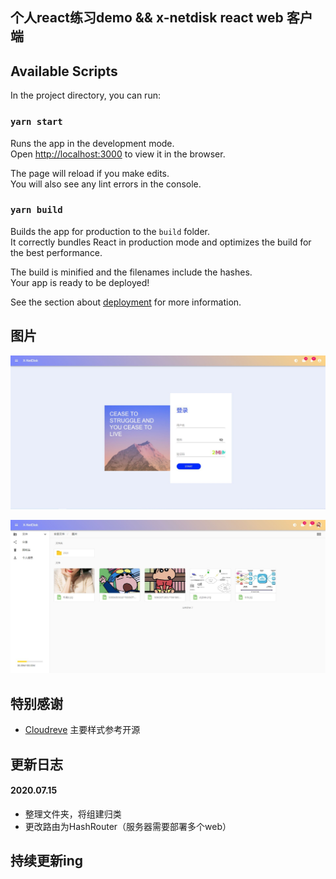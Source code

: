## 个人react练习demo && x-netdisk react web 客户端

## Available Scripts

In the project directory, you can run:

### `yarn start`

Runs the app in the development mode.<br />
Open [http://localhost:3000](http://localhost:3000) to view it in the browser.

The page will reload if you make edits.<br />
You will also see any lint errors in the console.

### `yarn build`

Builds the app for production to the `build` folder.<br />
It correctly bundles React in production mode and optimizes the build for the best performance.

The build is minified and the filenames include the hashes.<br />
Your app is ready to be deployed!

See the section about [deployment](https://facebook.github.io/create-react-app/docs/deployment) for more information.

## 图片
![登录](https://github.com/xuxiake2017/x-netdisk-react-preview/blob/master/pic/1.JPG?raw=true)

![主界面1](https://github.com/xuxiake2017/x-netdisk-react-preview/blob/master/pic/2.JPG?raw=true)

## 特别感谢
+ [Cloudreve](https://github.com/cloudreve/Cloudreve) 主要样式参考开源
## 更新日志
#### 2020.07.15
- 整理文件夹，将组建归类
- 更改路由为HashRouter（服务器需要部署多个web）
## 持续更新ing



